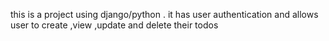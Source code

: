 this is a project using django/python . it has user authentication  and allows user to create ,view ,update and delete their todos

